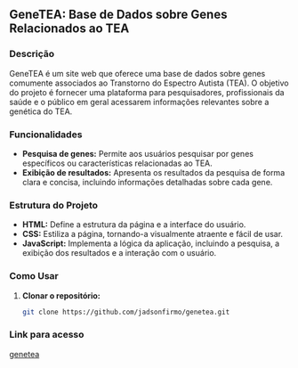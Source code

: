 ## GeneTEA: Base de Dados sobre Genes Relacionados ao TEA

### Descrição
GeneTEA é um site web que oferece uma base de dados sobre genes comumente associados ao Transtorno do Espectro Autista (TEA).
O objetivo do projeto é fornecer uma plataforma para pesquisadores, profissionais da saúde e o público em geral acessarem informações relevantes sobre a genética do TEA.

### Funcionalidades
* **Pesquisa de genes:** Permite aos usuários pesquisar por genes específicos ou características relacionadas ao TEA.
* **Exibição de resultados:** Apresenta os resultados da pesquisa de forma clara e concisa, incluindo informações detalhadas sobre cada gene.

### Estrutura do Projeto
* **HTML:** Define a estrutura da página e a interface do usuário.
* **CSS:** Estiliza a página, tornando-a visualmente atraente e fácil de usar.
* **JavaScript:** Implementa a lógica da aplicação, incluindo a pesquisa, a exibição dos resultados e a interação com o usuário.

### Como Usar
1. **Clonar o repositório:**
   ```bash
   git clone https://github.com/jadsonfirmo/genetea.git

### Link para acesso
[genetea](https://genetea.vercel.app/)
